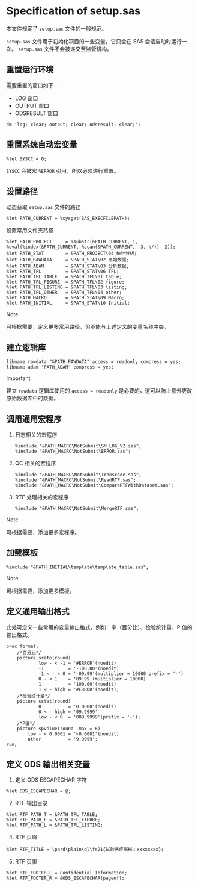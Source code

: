 # Specification of setup.sas

本文件规定了 `setup.sas` 文件的一般规范。

`setup.sas` 文件用于初始化项目的一些变量，它只会在 SAS 会话启动时运行一次。
`setup.sas` 文件不会被递交至监管机构。

## 重置运行环境

需要重置的窗口如下：

- LOG 窗口
- OUTPUT 窗口
- ODSRESULT 窗口

```sas
dm 'log; clear; output; clear; odsresult; clear;';
```

## 重置系统自动宏变量

```sas
%let SYSCC = 0;
```

`SYSCC` 会被宏 `%ERROR` 引用，所以必须进行重置。

## 设置路径

动态获取 `setup.sas` 文件的路径

```sas
%let PATH_CURRENT = %sysget(SAS_EXECFILEPATH);
```

设置常用文件夹路径

```sas
%let PATH_PROJECT     = %substr(&PATH_CURRENT, 1, %eval(%index(&PATH_CURRENT, %scan(&PATH_CURRENT, -3, \/)) -2));
%let PATH_STAT        = &PATH_PROJECT\04 统计分析;
%let PATH_RAWDATA     = &PATH_STAT\02 原始数据;
%let PATH_ADAM        = &PATH_STAT\03 分析数据;
%let PATH_TFL         = &PATH_STAT\06 TFL;
%let PATH_TFL_TABLE   = &PATH_TFL\01 table;
%let PATH_TFL_FIGURE  = &PATH_TFL\02 figure;
%let PATH_TFL_LISTING = &PATH_TFL\03 listing;
%let PATH_TFL_OTHER   = &PATH_TFL\04 other;
%let PATH_MACRO       = &PATH_STAT\09 Macro;
%let PATH_INITIAL     = &PATH_STAT\10 Initial;
```

> [!NOTE]
> 可根据需要，定义更多常用路径，但不能与上述定义的变量名称冲突。

## 建立逻辑库

```sas
libname rawdata "&PATH_RAWDATA" access = readonly compress = yes;
libname adam "PATH_ADAM" compress = yes;
```

> [!IMPORTANT]
> 建立 `rawdata` 逻辑库使用的 `access = readonly` 是必要的，这可以防止意外更改原始数据库中的数据。

## 调用通用宏程序

1. 日志相关的宏程序

   ```sas
   %include "&PATH_MACRO\NotSubmit\SM_LOG_V2.sas";
   %include "&PATH_MACRO\NotSubmit\ERROR.sas";
   ```

2. QC 相关的宏程序

   ```sas
   %include "&PATH_MACRO\NotSubmit\Transcode.sas";
   %include "&PATH_MACRO\NotSubmit\ReadRTF.sas";
   %include "&PATH_MACRO\NotSubmit\CompareRTFWithDataset.sas";
   ```

3. RTF 处理相关的宏程序

   ```sas
   %include "&PATH_MACRO\NotSubmit\MergeRTF.sas";
   ```

> [!NOTE]
> 可根据需要，添加更多宏程序。

## 加载模板

```sas
%include "&PATH_INITIAL\template\template_table.sas";
```

> [!NOTE]
> 可根据需要，添加更多模板。

## 定义通用输出格式

此处可定义一些常用的变量输出格式，例如：率（百分比）、检验统计量、P 值的输出格式。

```sas
proc format;
    /*百分比*/
    picture srate(round)
            low - < -1 = '#ERROR'(noedit)
            -1         = '-100.00'(noedit)
            -1 < - < 0 = '-09.99'(multiplier = 10000 prefix = '-')
            0 - < 1    = '09.99'(multiplier = 10000)
            1          = '100.00'(noedit)
            1 < - high = '#ERROR'(noedit);
    /*检验统计量*/
    picture sstat(round)
            0          = '0.0000'(noedit)
            0 < - high = '09.9999'
            low - < 0  = '009.9999'(prefix = '-');
    /*P值*/
    picture spvalue(round  max = 6)
        low - < 0.0001 = '<0.0001'(noedit)
        other          = '9.9999';
run;
```

## 定义 ODS 输出相关变量

1. 定义 ODS ESCAPECHAR 字符

```sas
%let ODS_ESCAPECHAR = @;
```

2. RTF 输出目录

```sas
%let RTF_PATH_T = &PATH_TFL_TABLE;
%let RTF_PATH_F = &PATH_TFL_FIGURE;
%let RTF_PATH_L = &PATH_TFL_LISTING;
```

4. RTF 页眉

```sas
%let RTF_TITLE = \pard\plain\ql\fs21{试验医疗器械：xxxxxxxx};
```

5. RTF 页脚

```sas
%let RTF_FOOTER_L = Confidential Information;
%let RTF_FOOTER_R = &ODS_ESCAPECHAR{pageof};
```
